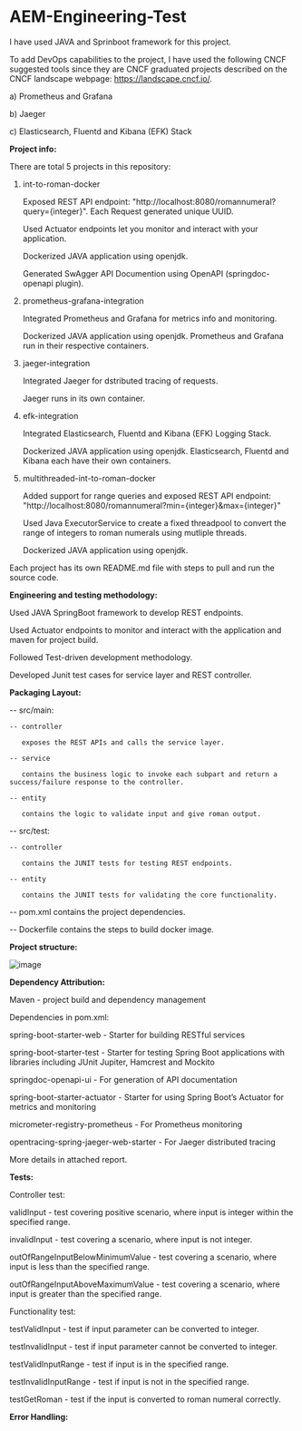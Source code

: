 # AEM-Engineering-Test

I have used JAVA and Sprinboot framework for this project.

To add DevOps capabilities to the project, I have used the following CNCF suggested tools since they are CNCF graduated projects described on the CNCF landscape webpage: https://landscape.cncf.io/.

a) Prometheus and Grafana

b) Jaeger

c) Elasticsearch, Fluentd and Kibana (EFK) Stack

**Project info:**

There are total 5 projects in this repository:
1. int-to-roman-docker
 
   Exposed REST API endpoint: "http://localhost:8080/romannumeral?query={integer}". Each Request generated unique UUID.
   
   Used Actuator endpoints let you monitor and interact with your application.
   
   Dockerized JAVA application using openjdk.
   
   Generated SwAgger API Documention using OpenAPI (springdoc-openapi plugin).
   
2. prometheus-grafana-integration
   
   Integrated Prometheus and Grafana for metrics info and monitoring.
   
   Dockerized JAVA application using openjdk. Prometheus and Grafana run in their respective containers.

3. jaeger-integration

   Integrated Jaeger for dstributed tracing of requests.
   
   Jaeger runs in its own container.

4. efk-integration
  
   Integrated Elasticsearch, Fluentd and Kibana (EFK) Logging Stack. 
   
   Dockerized JAVA application using openjdk. Elasticsearch, Fluentd and Kibana each have their own containers.

5. multithreaded-int-to-roman-docker

   Added support for range queries and exposed REST API endpoint: "http://localhost:8080/romannumeral?min={integer}&max={integer}"
   
   Used Java ExecutorService to create a fixed threadpool to convert the range of integers to roman numerals using mutliple threads.
   
   Dockerized JAVA application using openjdk.

Each project has its own README.md file with steps to pull and run the source code.

**Engineering and testing methodology:**

Used JAVA SpringBoot framework to develop REST endpoints.

Used Actuator endpoints to monitor and interact with the application and maven for project build.  

Followed Test-driven development methodology.

Developed Junit test cases for service layer and REST controller.

**Packaging Layout:**

-- src/main:

    -- controller
   
       exposes the REST APIs and calls the service layer. 
       
    -- service 
   
       contains the business logic to invoke each subpart and return a success/failure response to the controller.
       
    -- entity
   
       contains the logic to validate input and give roman output.
    
-- src/test:

    -- controller
   
       contains the JUNIT tests for testing REST endpoints.
       
    -- entity
   
       contains the JUNIT tests for validating the core functionality.
       
-- pom.xml contains the project dependencies.

-- Dockerfile contains the steps to build docker image.

**Project structure:**

![image](https://user-images.githubusercontent.com/47338443/147909114-886e3f09-f8de-4964-901c-0e131d288379.png)

**Dependency Attribution:**

Maven - project build and dependency management

Dependencies in pom.xml:

spring-boot-starter-web - Starter for building RESTful services

spring-boot-starter-test - Starter for testing Spring Boot applications with libraries including JUnit Jupiter, Hamcrest and Mockito

springdoc-openapi-ui - For generation of API documentation

spring-boot-starter-actuator - Starter for using Spring Boot’s Actuator for metrics and monitoring

micrometer-registry-prometheus - For Prometheus monitoring

opentracing-spring-jaeger-web-starter - For Jaeger distributed tracing

More details in attached report.

**Tests:**

Controller test:

validInput - test covering positive scenario, where input is integer within the specified range.

invalidInput - test covering a scenario, where input is not integer.

outOfRangeInputBelowMinimumValue - test covering a scenario, where input is less than the specified range.

outOfRangeInputAboveMaximumValue - test covering a scenario, where input is greater than the specified range.

Functionality test:

testValidInput - test if input parameter can be converted to integer.

testInvalidInput - test if input parameter cannot be converted to integer.

testValidInputRange -  test if input is in the specified range.

testInvalidInputRange - test if input is not in the specified range.

testGetRoman - test if the input is converted to roman numeral correctly.

**Error Handling:**
